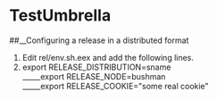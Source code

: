 # TestUmbrella

##__Configuring a release in a distributed format

1. Edit rel/env.sh.eex and add the following lines.
  1. export RELEASE_DISTRIBUTION=sname<br />
_____export RELEASE_NODE=bushman<br />
_____export RELEASE_COOKIE="some real cookie"<br />
